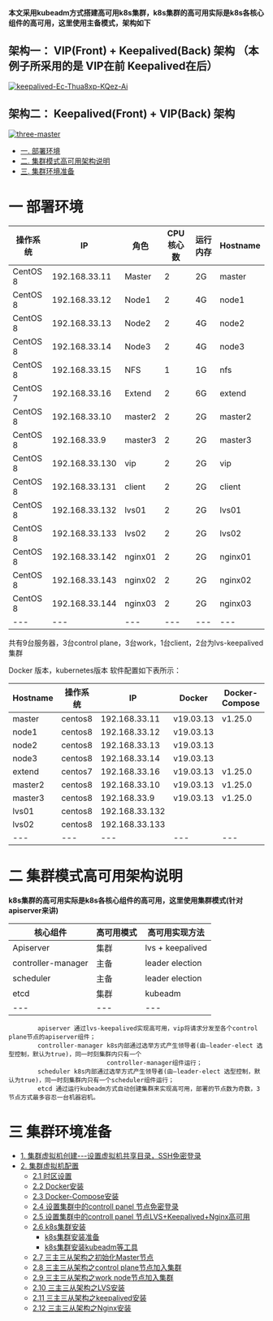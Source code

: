 **本文采用kubeadm方式搭建高可用k8s集群，k8s集群的高可用实际是k8s各核心组件的高可用，这里使用主备模式，架构如下**

## 架构一： VIP(Front) + Keepalived(Back) 架构 （本例子所采用的是 VIP在前  Keepalived在后）

<a href="https://ibb.co/pjvgCQD"><img src="https://i.ibb.co/DfDN3YX/keepalived-Ec-Thua8xp-KQez-Ai.png" alt="keepalived-Ec-Thua8xp-KQez-Ai" border="0"></a>

## 架构二： Keepalived(Front) + VIP(Back) 架构

<a href="https://ibb.co/HDBwm5p"><img src="https://i.ibb.co/3y46tgY/three-master.png" alt="three-master" border="0"></a>


* [一. 部署环境](#一-部署环境)
* [二. 集群模式高可用架构说明](#二-集群模式高可用架构说明)
* [三. 集群环境准备](#三-集群环境准备)


# 一 部署环境

操作系统|	IP|	           角色|	  CPU核心数	|运行内存	|Hostname|
---|---|---|---|---|---|
CentOS 8|	192.168.33.11 |	Master|	2	 |         2G|	   master|
CentOS 8|	192.168.33.12	| Node1 |	  2|	          4G|	    node1|
CentOS 8	| 192.168.33.13	| Node2	|  2	  |        4G	 |   node2|
CentOS 8	| 192.168.33.14	|Node3|	  2	|          4G	|    node3|
CentOS 8	| 192.168.33.15	| NFS	  |  1	 |         1G	  |   nfs|
CentOS 7	| 192.168.33.16 |	Extend |	2	 |          6G	|    extend|
CentOS 8| 192.168.33.10|master2|2|                  2G  |master2|
CentOS 8| 192.168.33.9|master3|2|                   2G  |master3|
CentOS 8| 192.168.33.130|vip|2|                     2G  |vip|
CentOS 8| 192.168.33.131|client|2|                  2G  |client|
CentOS 8| 192.168.33.132|lvs01|2|                  2G  |lvs01|
CentOS 8| 192.168.33.133|lvs02|2|                  2G  |lvs02|
CentOS 8| 192.168.33.142|nginx01|2|                  2G  |nginx01|
CentOS 8| 192.168.33.143|nginx02|2|                  2G  |nginx02|
CentOS 8| 192.168.33.144|nginx03|2|                  2G  |nginx03|
---|---|---|---|---|---|

共有9台服务器，3台control plane，3台work，1台client，2台为lvs-keepalived集群

Docker 版本，kubernetes版本 软件配置如下表所示：

Hostname|操作系统|  IP | Docker|Docker-Compose|kubernetes|Redis|MySQL|Harbor|ipvsadm|ipvs|
---|---|---|---|---|---|---|---|---|---|---|
master|centos8|192.168.33.11|v19.03.13|v1.25.0|v1.19.3|||V1.8.4|||
node1|centos8|192.168.33.12|v19.03.13||v1.19.3||||||
node2|centos8|192.168.33.13|v19.03.13||v1.19.3||||||
node3|centos8|192.168.33.14|v19.03.13||v1.19.3||||||
extend|centos7|192.168.33.16|v19.03.13|v1.25.0||V4.0.14|V5.7.24||||
master2|centos8|192.168.33.10|v19.03.13|v1.25.0|v1.19.3||||||
master3|centos8|192.168.33.9|v19.03.13|v1.25.0|v1.19.3||||||
lvs01|centos8|192.168.33.132|||||||1.31-1|1.2.1|
lvs02|centos8|192.168.33.133|||||||1.31-1|1.2.1|
---|---|---|---|---|---|---|---|---|


# 二 集群模式高可用架构说明

**k8s集群的高可用实际是k8s各核心组件的高可用，这里使用集群模式(针对apiserver来讲)**

核心组件|	 高可用模式|	    高可用实现方法 |
---|---|---|
Apiserver|集群| lvs + keepalived|
controller-manager|主备| leader election|
scheduler|主备|leader election|
etcd|集群|kubeadm|
---|---|---|

            apiserver 通过lvs-keepalived实现高可用，vip将请求分发至各个control plane节点的apiserver组件；
            controller-manager k8s内部通过选举方式产生领导者(由–leader-elect 选型控制，默认为true)，同一时刻集群内只有一个
                               controller-manager组件运行；
            scheduler k8s内部通过选举方式产生领导者(由–leader-elect 选型控制，默认为true)，同一时刻集群内只有一个scheduler组件运行；
            etcd 通过运行kubeadm方式自动创建集群来实现高可用，部署的节点数为奇数，3节点方式最多容忍一台机器宕机。

# 三 集群环境准备
     
  * [1. 集群虚拟机创建---设置虚拟机共享目录，SSH免密登录](https://github.com/stevenli91748/DEMO/blob/master/Spring%20Cloud%20%E5%BE%AE%E6%9C%8D%E5%8A%A1%E6%9D%83%E9%99%90%E7%B3%BB%E7%BB%9F%E6%90%AD%E5%BB%BA%E6%95%99%E7%A8%8B%E9%A1%B9%E7%9B%AE%E5%AE%9E%E6%93%8D---2020/%E7%AC%AC%E4%B9%9D%E7%AB%A0%20K8S%E9%9B%86%E7%BE%A4%E9%83%A8%E7%BD%B2/9.1%20%E9%9B%86%E7%BE%A4%E7%8E%AF%E5%A2%83%E5%87%86%E5%A4%87.md)
  * [2. 集群虚拟机配置]()
      * [2.1 时区设置](https://github.com/stevenli91748/DEMO/blob/master/Spring%20Cloud%20%E5%BE%AE%E6%9C%8D%E5%8A%A1%E6%9D%83%E9%99%90%E7%B3%BB%E7%BB%9F%E6%90%AD%E5%BB%BA%E6%95%99%E7%A8%8B%E9%A1%B9%E7%9B%AE%E5%AE%9E%E6%93%8D---2020/%E7%AC%AC%E4%B9%9D%E7%AB%A0%20K8S%E9%9B%86%E7%BE%A4%E9%83%A8%E7%BD%B2/9.2%20%E5%AE%89%E8%A3%85%E7%AC%AC%E4%B8%89%E6%96%B9%E6%9C%8D%E5%8A%A1.md#时区设置)    
      * [2.2 Docker安装](https://github.com/stevenli91748/DEMO/blob/master/Spring%20Cloud%20%E5%BE%AE%E6%9C%8D%E5%8A%A1%E6%9D%83%E9%99%90%E7%B3%BB%E7%BB%9F%E6%90%AD%E5%BB%BA%E6%95%99%E7%A8%8B%E9%A1%B9%E7%9B%AE%E5%AE%9E%E6%93%8D---2020/%E7%AC%AC%E4%B9%9D%E7%AB%A0%20K8S%E9%9B%86%E7%BE%A4%E9%83%A8%E7%BD%B2/9.2%20%E5%AE%89%E8%A3%85%E7%AC%AC%E4%B8%89%E6%96%B9%E6%9C%8D%E5%8A%A1.md#Docker安装)
      * [2.3 Docker-Compose安装](https://github.com/stevenli91748/DEMO/blob/master/Spring%20Cloud%20%E5%BE%AE%E6%9C%8D%E5%8A%A1%E6%9D%83%E9%99%90%E7%B3%BB%E7%BB%9F%E6%90%AD%E5%BB%BA%E6%95%99%E7%A8%8B%E9%A1%B9%E7%9B%AE%E5%AE%9E%E6%93%8D---2020/%E7%AC%AC%E4%B9%9D%E7%AB%A0%20K8S%E9%9B%86%E7%BE%A4%E9%83%A8%E7%BD%B2/9.2%20%E5%AE%89%E8%A3%85%E7%AC%AC%E4%B8%89%E6%96%B9%E6%9C%8D%E5%8A%A1.md#Docker-Compose安装)    
      * [2.4 设置集群中的controll panel 节点免密登录](https://github.com/stevenli91748/DEMO/blob/master/Spring%20Cloud%20%E5%BE%AE%E6%9C%8D%E5%8A%A1%E6%9D%83%E9%99%90%E7%B3%BB%E7%BB%9F%E6%90%AD%E5%BB%BA%E6%95%99%E7%A8%8B%E9%A1%B9%E7%9B%AE%E5%AE%9E%E6%93%8D---2020/%E7%AC%AC%E4%B9%9D%E7%AB%A0%20K8S%E9%9B%86%E7%BE%A4%E9%83%A8%E7%BD%B2/%E4%B8%89%E4%B8%BB%E4%B8%89%E4%BB%8E%E7%9A%84K8S%E9%9B%86%E7%BE%A4%E7%BB%93%E6%9E%84%E4%B9%8B%E5%85%8D%E5%AF%86%E7%99%BB%E5%BD%95.md)
      * [2.5 设置集群中的controll panel 节点LVS+Keepalived+Nginx高可用](https://github.com/stevenli91748/DEMO/blob/master/Spring%20Cloud%20%E5%BE%AE%E6%9C%8D%E5%8A%A1%E6%9D%83%E9%99%90%E7%B3%BB%E7%BB%9F%E6%90%AD%E5%BB%BA%E6%95%99%E7%A8%8B%E9%A1%B9%E7%9B%AE%E5%AE%9E%E6%93%8D---2020/%E7%AC%AC%E4%B9%9D%E7%AB%A0%20K8S%E9%9B%86%E7%BE%A4%E9%83%A8%E7%BD%B2/%E8%AE%BE%E7%BD%AE%E9%9B%86%E7%BE%A4%E4%B8%AD%E7%9A%84controll%20panel%20%E8%8A%82%E7%82%B9keepalived%E9%AB%98%E5%8F%AF%E7%94%A8.md)
      * [2.6 k8s集群安装]()
         * [k8s集群安装准备](https://github.com/stevenli91748/DEMO/blob/master/Spring%20Cloud%20%E5%BE%AE%E6%9C%8D%E5%8A%A1%E6%9D%83%E9%99%90%E7%B3%BB%E7%BB%9F%E6%90%AD%E5%BB%BA%E6%95%99%E7%A8%8B%E9%A1%B9%E7%9B%AE%E5%AE%9E%E6%93%8D---2020/%E7%AC%AC%E4%B9%9D%E7%AB%A0%20K8S%E9%9B%86%E7%BE%A4%E9%83%A8%E7%BD%B2/9.3%20%E7%94%A8Kubeadm%E6%90%AD%E5%BB%BAK8S%E9%9B%86%E7%BE%A4.md#1-安装准备)
         * [k8s集群安装kubeadm等工具](https://github.com/stevenli91748/DEMO/blob/master/Spring%20Cloud%20%E5%BE%AE%E6%9C%8D%E5%8A%A1%E6%9D%83%E9%99%90%E7%B3%BB%E7%BB%9F%E6%90%AD%E5%BB%BA%E6%95%99%E7%A8%8B%E9%A1%B9%E7%9B%AE%E5%AE%9E%E6%93%8D---2020/%E7%AC%AC%E4%B9%9D%E7%AB%A0%20K8S%E9%9B%86%E7%BE%A4%E9%83%A8%E7%BD%B2/9.3%20%E7%94%A8Kubeadm%E6%90%AD%E5%BB%BAK8S%E9%9B%86%E7%BE%A4.md#2-安装kubeadm等工具)
      * [2.7 三主三从架构之初始化Master节点](https://github.com/stevenli91748/DEMO/blob/master/Spring%20Cloud%20%E5%BE%AE%E6%9C%8D%E5%8A%A1%E6%9D%83%E9%99%90%E7%B3%BB%E7%BB%9F%E6%90%AD%E5%BB%BA%E6%95%99%E7%A8%8B%E9%A1%B9%E7%9B%AE%E5%AE%9E%E6%93%8D---2020/%E7%AC%AC%E4%B9%9D%E7%AB%A0%20K8S%E9%9B%86%E7%BE%A4%E9%83%A8%E7%BD%B2/%E4%B8%89%E4%B8%BB%E4%B8%89%E4%BB%8E%E6%9E%B6%E6%9E%84%E4%B9%8B%E5%AE%89%E8%A3%85Master%E8%8A%82%E7%82%B9.md)          
      * [2.8 三主三从架构之control plane节点加入集群](https://github.com/stevenli91748/DEMO/blob/master/Spring%20Cloud%20%E5%BE%AE%E6%9C%8D%E5%8A%A1%E6%9D%83%E9%99%90%E7%B3%BB%E7%BB%9F%E6%90%AD%E5%BB%BA%E6%95%99%E7%A8%8B%E9%A1%B9%E7%9B%AE%E5%AE%9E%E6%93%8D---2020/%E7%AC%AC%E4%B9%9D%E7%AB%A0%20K8S%E9%9B%86%E7%BE%A4%E9%83%A8%E7%BD%B2/control%20plane%E8%8A%82%E7%82%B9%E5%8A%A0%E5%85%A5%E9%9B%86%E7%BE%A4.md)
      * [2.9 三主三从架构之work node节点加入集群](https://github.com/stevenli91748/DEMO/blob/master/Spring%20Cloud%20%E5%BE%AE%E6%9C%8D%E5%8A%A1%E6%9D%83%E9%99%90%E7%B3%BB%E7%BB%9F%E6%90%AD%E5%BB%BA%E6%95%99%E7%A8%8B%E9%A1%B9%E7%9B%AE%E5%AE%9E%E6%93%8D---2020/%E7%AC%AC%E4%B9%9D%E7%AB%A0%20K8S%E9%9B%86%E7%BE%A4%E9%83%A8%E7%BD%B2/work%20node%E8%8A%82%E7%82%B9%E5%8A%A0%E5%85%A5%E9%9B%86%E7%BE%A4.md)
      * [2.10 三主三从架构之LVS安装](https://github.com/stevenli91748/DEMO/blob/master/Spring%20Cloud%20%E5%BE%AE%E6%9C%8D%E5%8A%A1%E6%9D%83%E9%99%90%E7%B3%BB%E7%BB%9F%E6%90%AD%E5%BB%BA%E6%95%99%E7%A8%8B%E9%A1%B9%E7%9B%AE%E5%AE%9E%E6%93%8D---2020/%E7%AC%AC%E4%B9%9D%E7%AB%A0%20K8S%E9%9B%86%E7%BE%A4%E9%83%A8%E7%BD%B2/ipvs%E5%AE%89%E8%A3%85.md)        
      * [2.11 三主三从架构之keepalived安装](https://github.com/stevenli91748/DEMO/blob/master/Spring%20Cloud%20%E5%BE%AE%E6%9C%8D%E5%8A%A1%E6%9D%83%E9%99%90%E7%B3%BB%E7%BB%9F%E6%90%AD%E5%BB%BA%E6%95%99%E7%A8%8B%E9%A1%B9%E7%9B%AE%E5%AE%9E%E6%93%8D---2020/%E7%AC%AC%E4%B9%9D%E7%AB%A0%20K8S%E9%9B%86%E7%BE%A4%E9%83%A8%E7%BD%B2/keepalived%E5%AE%89%E8%A3%85.md)
      * [2.12 三主三从架构之Nginx安装](https://github.com/stevenli91748/DEMO/blob/master/Spring%20Cloud%20%E5%BE%AE%E6%9C%8D%E5%8A%A1%E6%9D%83%E9%99%90%E7%B3%BB%E7%BB%9F%E6%90%AD%E5%BB%BA%E6%95%99%E7%A8%8B%E9%A1%B9%E7%9B%AE%E5%AE%9E%E6%93%8D---2020/%E7%AC%AC%E4%B9%9D%E7%AB%A0%20K8S%E9%9B%86%E7%BE%A4%E9%83%A8%E7%BD%B2/%E4%B8%89%E4%B8%BB%E4%B8%89%E4%BB%8E%E6%9E%B6%E6%9E%84%E4%B9%8BNginx%E5%AE%89%E8%A3%85.md)    

